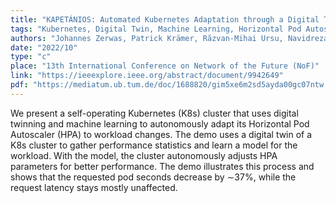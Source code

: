 ```yaml
---
title: "KAPETÁNIOS: Automated Kubernetes Adaptation through a Digital Twin"
tags: "Kubernetes, Digital Twin, Machine Learning, Horizontal Pod Autoscaler"
authors: "Johannes Zerwas, Patrick Krämer, Răzvan-Mihai Ursu, Navidreza Asadi, Phil Rodgers, Leon Wong, Wolfgang Kellerer"
date: "2022/10"
type: "c"
place: "13th International Conference on Network of the Future (NoF)"
link: "https://ieeexplore.ieee.org/abstract/document/9942649"
pdf: "https://mediatum.ub.tum.de/doc/1688820/gim5xe6m2sd5ayda00gc07ntw.TUM_paper_nof2022(1).pdf"
---
```

We present a self-operating Kubernetes (K8s) cluster that uses digital twinning and machine learning to autonomously adapt its Horizontal Pod Autoscaler (HPA) to workload changes. The demo uses a digital twin of a K8s cluster to gather performance statistics and learn a model for the workload. With the model, the cluster autonomously adjusts HPA parameters for better performance. The demo illustrates this process and shows that the requested pod seconds decrease by ∼37%, while the request latency stays mostly unaffected.